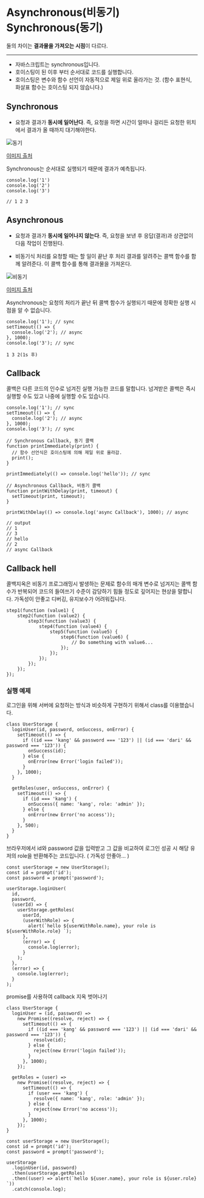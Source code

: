 # Asynchronous(비동기) Synchronous(동기)

둘의 차이는 **결과물을 가져오는 시점**이 다르다.

---

- 자바스크립트는 synchronous입니다.
- 호이스팅이 된 이후 부터 순서대로 코드를 실행합니다.
- 호이스팅은 변수와 함수 선언이 자동적으로 제일 위로 올라가는 것.
  (함수 표현식, 화살표 함수는 호이스팅 되지 않습니다.)

## **Synchronous**

- 요청과 결과가 **동시에 일어난다**. 즉, 요청을 하면 시간이 얼마나 걸리든 요청한 위치에서 결과가 올 때까지 대기해야한다.

![동기](https://images.velog.io/images/ksh4820/post/73f26b7a-9eb4-4d52-ad2c-8a1298a60fde/synchronous.JPG)

[이미지 출처](https://jieun0113.tistory.com/73)

Synchronous는 순서대로 실행되기 때문에 결과가 예측됩니다.

```
console.log('1')
console.log('2')
console.log('3')

// 1 2 3
```

## **Asynchronous**

- 요청과 결과가 **동시에 일어나지 않는다**. 즉, 요청을 보낸 후 응답(결과)과 상관없이 다음 작업이 진행된다.

- 비동기식 처리를 요청할 때는 할 일이 끝난 후 처리 결과를 알려주는 콜백 함수를 함께 알려준다. 이 콜백 함수를 통해 결과물을 가져온다.

![비동기](https://images.velog.io/images/ksh4820/post/20bae4bc-ffb9-49a2-b97c-babe784c1792/asynchronous.JPG)

[이미지 출처](https://jieun0113.tistory.com/73)

Asynchronous는 요청의 처리가 끝난 뒤 콜백 함수가 실행되기 때문에 정확한 실행 시점을 알 수 없습니다.

```
console.log('1'); // sync
setTimeout(() => {
  console.log('2'); // async
}, 1000);
console.log('3'); // sync

1 3 2(1s 후)
```

## Callback

콜백은 다른 코드의 인수로 넘겨진 실행 가능한 코드를 말합니다. 넘겨받은 콜백은 즉시 실행할 수도 있고 나중에 실행할 수도 있습니다.

```
console.log('1'); // sync
setTimeout(() => {
  console.log('2'); // async
}, 1000);
console.log('3'); // sync

// Synchronous Callback, 동기 콜백
function printImmediately(print) {
  // 함수 선언식은 호이스팅에 의해 제일 위로 올라감.
  print();
}

printImmediately(() => console.log('hello')); // sync

// Asynchronous Callback, 비동기 콜백
function printWithDelay(print, timeout) {
  setTimeout(print, timeout);
}

printWithDelay(() => console.log('async Callback'), 1000); // async

// output
// 1
// 3
// hello
// 2
// async Callback
```

## Callback hell

콜백지옥은 비동기 프로그래밍시 발생하는 문제로 함수의 매개 변수로 넘겨지는 콜백 함수가 반복되어 코드의 들여쓰기 수준이 감당하기 힘들 정도로 깊어지는 현상을 말합니다.
가독성이 안좋고 디버깅, 유지보수가 어려워집니다.

```
step1(function (value1) {
    step2(function (value2) {
        step3(function (value3) {
            step4(function (value4) {
                step5(function (value5) {
                    step6(function (value6) {
                        // Do something with value6...
                    });
                });
            });
        });
    });
});
```

### 실행 예제

로그인을 위해 서버에 요청하는 방식과 비슷하게 구현하기 위해서 class를 이용했습니다.

```
class UserStorage {
  loginUser(id, password, onSuccess, onError) {
    setTimeout(() => {
      if ((id === 'kang' && password === '123') || (id === 'dari' && password === '123')) {
        onSuccess(id);
      } else {
        onError(new Error('login failed'));
      }
    }, 1000);
  }

  getRoles(user, onSuccess, onError) {
    setTimeout(() => {
      if (id === 'kang') {
        onSuccess({ name: 'kang', role: 'admin' });
      } else {
        onError(new Error('no access'));
      }
    }, 500);
  }
}
```

브라우저에서 id와 password 값을 입력받고 그 값을 비교하여 로그인 성공 시 해당 유저의 role을 반환해주는 코드입니다. ( 가독성 안좋아... )

```
const userStorage = new UserStorage();
const id = prompt('id');
const password = prompt('password');

userStorage.loginUser(
  id,
  password,
  (userId) => {
    userStorage.getRoles(
      userId,
      (userWithRole) => {
        alert(`hello ${userWithRole.name}, your role is ${userWithRole.role} `);
      },
      (error) => {
        console.log(error);
      }
    );
  },
  (error) => {
    console.log(error);
  }
);
```

promise를 사용하여 callback 지옥 벗어나기

```
class UserStorage {
  loginUser = (id, password) =>
    new Promise((resolve, reject) => {
      setTimeout(() => {
        if ((id === 'kang' && password === '123') || (id === 'dari' && password === '123')) {
          resolve(id);
        } else {
          reject(new Error('login failed'));
        }
      }, 1000);
    });

  getRoles = (user) =>
    new Promise((resolve, reject) => {
      setTimeout(() => {
        if (user === 'kang') {
          resolve({ name: 'kang', role: 'admin' });
        } else {
          reject(new Error('no access'));
        }
      }, 1000);
    });
}

const userStorage = new UserStorage();
const id = prompt('id');
const password = prompt('password');

userStorage
  .loginUser(id, password)
  .then(userStorage.getRoles)
  .then((user) => alert(`hello ${user.name}, your role is ${user.role} `))
  .catch(console.log);

```
